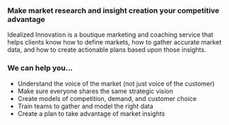 ### Make market research and insight creation your competitive advantage
Idealized Innovation is a boutique marketing and coaching service that helps clients know how to define markets, how to gather accurate market data, and how to create actionable plans based upon those insights.

### We can help you...
- Understand the voice of the market (not just voice of the customer)
- Make sure everyone shares the same strategic vision
- Create models of competition, demand, and customer choice
- Train teams to gather and model the right data
- Create a plan to take advantage of market insights